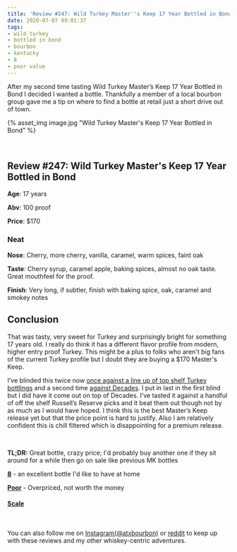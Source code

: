 ```yaml
---
title: 'Review #247: Wild Turkey Master''s Keep 17 Year Bottled in Bond'
date: 2020-07-07 09:01:37
tags:
- wild turkey
- bottled in bond
- bourbon
- kentucky
- 8
- poor value
---
```


After my second time tasting Wild Turkey Master’s Keep 17 Year Bottled in Bond I decided I wanted a bottle. Thankfully a member of a local bourbon group gave me a tip on where to find a bottle at retail just a short drive out of town.

{% asset_img image.jpg "Wild Turkey Master's Keep 17 Year Bottled in Bond" %}

&nbsp;

## Review #247: Wild Turkey Master's Keep 17 Year Bottled in Bond 
**Age**: 17 years

**Abv**: 100 proof

**Price**: $170

### Neat
**Nose**: Cherry, more cherry, vanilla, caramel, warm spices, faint oak

**Taste**: Cherry syrup, caramel apple, baking spices, almost no oak taste. Great mouthfeel for the proof.

**Finish**: Very long, if subtler, finish with baking spice, oak, caramel and smokey notes

## Conclusion

That was tasty, very sweet for Turkey and surprisingly bright for something 17 years old. I really do think it has a different flavor profile from modern, higher entry proof Turkey. This might be a plus to folks who aren't big fans of the current Turkey profile but I doubt they are buying a $170 Master's Keep.

I’ve blinded this twice now [once against a line up of top shelf Turkey bottlings](https://www.instagram.com/p/CByM28kHtUq/) and a second time [against Decades](https://atxbourbon.com/2019/04/04/Review-101-Wild-Turkey-Master-s-Keep-Decades/). I put in last in the first blind but I did have it come out on top of Decades. I’ve tasted it against a handful of off the shelf Russell’s Reserve picks and it beat them out though not by as much as I would have hoped. I think this is the best Master’s Keep release yet but that the price point is hard to justify. Also I am relatively confident this is chill filtered which is disappointing for a premium release.

&nbsp;

**TL;DR:** Great bottle, crazy price; I'd probably buy another one if they sit around for a while then go on sale like previous MK bottles


[**8**](https://atxbourbon.com/tags/8/) - an excellent bottle I'd like to have at home

[**Poor**](https://atxbourbon.com/tags/poor-value/) - Overpriced, not worth the money

#### [Scale](http://atxbourbon.com/Scale/)

&nbsp;

You can also follow me on [Instagram(@atxbourbon)](https://www.instagram.com/atxbourbon/) or [reddit](https://www.reddit.com/r/atxbourbon/) to keep up with these reviews and my other whiskey-centric adventures.
